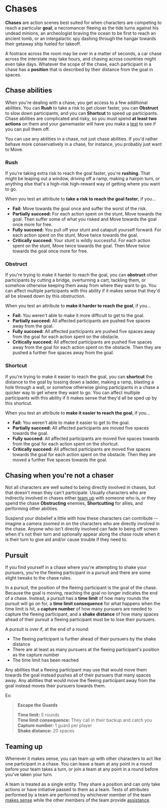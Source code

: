 # Chases

**Chases** are action scenes best suited for when characters are competing to reach a particular **goal**; a necromancer fleeing as the tide turns against his undead minions, an archeologist braving the ocean to be first to reach an ancient tomb, or an intergalactic spy dashing through the hangar towards their getaway ship fueled for takeoff. 

A footrace across the room may be over in a matter of seconds, a car chase across the interstate may take hours, and chasing across countries might even take days. Whatever the scope of the chase, each participant in a chase has a **position** that is described by their distance from the goal in spaces.

## Chase abilities

When you're dealing with a chase, you get access to a few additional abilities. You can **<i class="fa-solid fa-person-through-window"></i> Rush** to take a risk to get closer faster, you can **<i class="fa-solid fa-hill-rockslide"></i> Obstruct** to slow down participants, and you can **<i class="fa-solid fa-route"></i> Shortcut** to speed up participants. Chase abilities are complicated and risky, so you must spend **at least two actions** on them and your gamemaster will have you make a [test](tests.md) to see if you can pull them off.

You can use any abilities in a chase, not just chase abilities. If you'd rather behave more conservatively in a chase, for instance, you probably just want to <i class="fa-solid fa-person-walking"></i> Move.

### <i class="fa-solid fa-person-through-window"></i> Rush

If you're taking extra risk to reach the goal faster, you're **rushing**. That might be leaping out a window, driving off a ramp, making a hairpin turn, or anything else that's a high-risk high-reward way of getting where you want to go.

When you test an attribute to **take a risk to reach the goal faster**, if you...

*   **Fail:** <i class="fa-solid fa-person-walking"></i> Move towards the goal once and suffer the worst of the risk.
*   **Partially succeed:** For each action spent on the stunt, <i class="fa-solid fa-person-walking"></i> Move towards the goal. Then suffer some of what you risked and <i class="fa-solid fa-person-walking"></i> Move towards the goal once more for free.
*   **Fully succeed:** You pull off your stunt and catapult yourself forward. For each action spent on the stunt, <i class="fa-solid fa-person-walking"></i> Move twice towards the goal.
*   **Critically succeed:** Your stunt is wildly successful. For each action spent on the stunt, <i class="fa-solid fa-person-walking"></i> Move twice towards the goal. Then <i class="fa-solid fa-person-walking"></i> Move twice towards the goal once more for free.

### <i class="fa-solid fa-hill-rockslide"></i> Obstruct

If you're trying to make it harder to reach the goal, you can **obstruct** other participants by cutting a bridge, overturning a cart, tackling them, or somehow otherwise keeping them away from where they want to go. You can affect multiple participants with this ability if it makes sense that they'd all be slowed down by this obstruction.

When you test an attribute to **make it harder to reach the goal**, if you...

*   **Fail:** You weren't able to make it more difficult to get to the goal.
*   **Partially succeed:** All affected participants are pushed five spaces away from the goal.
*   **Fully succeed:** All affected participants are pushed five spaces away from the goal for each action spent on the obstacle.
*   **Critically succeed:** All affected participants are pushed five spaces away from the goal for each action spent on the obstacle. Then they are pushed a further five spaces away from the goal.

### <i class="fa-solid fa-route"></i> Shortcut

If you're trying to make it easier to reach the goal, you can **shortcut** the distance to the goal by tossing down a ladder, making a ramp, blasting a hole through a wall, or somehow otherwise giving participants in a chase a quicker way to get where they want to go. You can affect multiple participants with this ability if it makes sense that they'd all be sped up by this shortcut.

When you test an attribute to **make it easier to reach the goal**, if you...

*   **Fail:** You weren't able to make it easier to get to the goal.
*   **Partially succeed:** All affected participants are moved five spaces towards the goal.
*   **Fully succeed:** All affected participants are moved five spaces towards from the goal for each action spent on the shortcut.
*   **Critically succeed:** All affected participants are moved five spaces towards the goal for each action spent on the obstacle. Then they are moved a further five spaces towards the goal.

## Chasing when you're not a chaser

Not all characters are well suited to being directly involved in chases, but that doesn't mean they can't participate. Usually characters who are indirectly involved in chases either [team up](#teaming-up) with someone who is, or they spend the chase **<i class="fa-solid fa-hill-rockslide"></i> Obstructing** enemies, **<i class="fa-solid fa-route"></i> Shortcutting** for allies, and performing other abilities.

Suspend your disbelief a little with how these characters can contribute -- imagine a camera zoomed in on the characters who are directly involved in the chase. Anyone who isn't directly involved can fade to being off screen when it's not their turn and optionally appear along the chase route when it is their turn to give aid and/or cause trouble if they need to.

## Pursuit

If you find yourself in a chase where you're attempting to shake your pursuers, you're the fleeing participant in a pursuit and there are some slight tweaks to the chase rules.

In a pursuit, the position of the fleeing participant is the goal of the chase. Because the goal is moving, reaching the goal no longer indicates the end of a chase. Instead, a pursuit has a **time limit** of how many rounds the pursuit will go on for, a **time limit consequence** for what happens when the time limit is hit, a **capture number** of how many pursuers are needed to capture the fleeing participant, and a **shake distance** of how many spaces ahead of their pursuit a fleeing participant must be to lose their pursuers.

A pursuit is over if, at the end of a round:

* The fleeing participant is further ahead of their pursuers by the shake distance
* There are at least as many pursuers at the fleeing participant's position as the capture number
* The time limit has been reached

Any abilities that a fleeing participant may use that would move them towards the goal instead pushes all of their pursuers that many spaces away. Any abilities that would move the fleeing participant away from the goal instead moves their pursuers towards them.

Ex:

> **Escape the Guards**
> 
> **Time limit:** 5 rounds<br/>
> **Time limit consequence:** They call in their backup and catch you<br/>
> **Capture number:** 1 guard per player<br/>
> **Shake distance:** 20 spaces

## Teaming up

Whenever it makes sense, you can team up with other characters to act like one participant in a chase. You can leave a team at any point in a round before your team takes a turn, or join a team at any point in a round before you've taken your turn.

A team is treated as a single entity. They share a position and can only take actions or have initiative passed to them as a team. Tests of attributes performed by a team are performed by whichever member of the team [makes sense](../getting_started/index.md#narrative-truth) while the other members of the team provide [assistance](tests.md#assisting). 